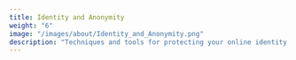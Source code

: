 ```yaml
---
title: Identity and Anonymity
weight: "6"
image: "/images/about/Identity_and_Anonymity.png"
description: "Techniques and tools for protecting your online identity."
---
```

